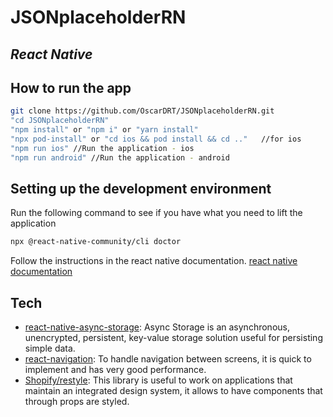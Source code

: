 # JSONplaceholderRN
## _React Native_

## How to run the app

```sh
git clone https://github.com/OscarDRT/JSONplaceholderRN.git
"cd JSONplaceholderRN"
"npm install" or "npm i" or "yarn install"
"npx pod-install" or "cd ios && pod install && cd .."   //for ios
"npm run ios" //Run the application - ios
"npm run android" //Run the application - android
```

## Setting up the development environment

Run the following command to see if you have what you need to lift the application

```sh
npx @react-native-community/cli doctor
```
Follow the instructions in the react native documentation. [react native documentation](https://reactnative.dev/docs/environment-setup)

## Tech

-  [react-native-async-storage](https://react-native-async-storage.github.io/async-storage/): Async Storage is an asynchronous, unencrypted, persistent, key-value storage solution useful for persisting simple data.
-  [react-navigation](https://reactnavigation.org/): To handle navigation between screens, it is quick to implement and has very good performance.
-  [Shopify/restyle](https://github.com/Shopify/restyle): This library is useful to work on applications that maintain an integrated design system, it allows to have components that through props are styled.
